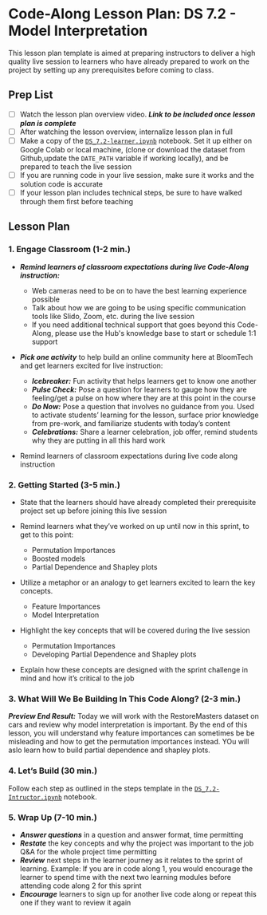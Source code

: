 # Code-Along Lesson Plan: DS 7.2 - Model Interpretation

This lesson plan template is aimed at preparing instructors to deliver a high quality live session to learners who have already prepared to work on the project by setting up any prerequisites before coming to class.

## Prep List

- [ ] Watch the lesson plan overview video. ***Link to be included once lesson plan is complete***
- [ ] After watching the lesson overview, internalize lesson plan in full
- [ ] Make a copy of the [```DS_7.2-learner.ipynb```]() notebook. Set it up either on Google Colab or local machine, (clone or download the dataset from Github,update the ```DATE_PATH``` variable if working locally), and be prepared to teach the live session
- [ ] If you are running code in your live session, make sure it works and the solution code is accurate
- [ ] If your lesson plan includes technical steps, be sure to have walked through them first before teaching

## Lesson Plan

### 1. Engage Classroom (1-2 min.)

- ***Remind learners of classroom expectations during live Code-Along instruction:***
  - Web cameras need to be on to have the best learning experience possible
  - Talk about how we are going to be using specific communication tools like Slido, Zoom, etc. during the live session
  - If you need additional technical support that goes beyond this Code-Along, please use the Hub's knowledge base to start or schedule 1:1 support

- ***Pick one activity*** to help build an online community here at BloomTech and get learners excited for live instruction:
  - ***Icebreaker:*** Fun activity that helps learners get to know one another
  - ***Pulse Check:*** Pose a question for learners to gauge how they are feeling/get a pulse on how where they are at this point in the course
  - ***Do Now:*** Pose a question that involves no guidance from you. Used to activate students’ learning for the lesson, surface prior knowledge from pre-work, and familiarize students with today’s content
  - ***Celebrations:*** Share a learner celebration, job offer, remind students why they are putting in all this hard work

- Remind learners of classroom expectations during live code along instruction

### 2. Getting Started (3-5 min.)

- State that the learners should have already completed their prerequisite project set up before joining this live session
- Remind learners what they’ve worked on up until now in this sprint, to get to this point:
  - Permutation Importances
  - Boosted models
  - Partial Dependence and Shapley plots

- Utilize a metaphor or an analogy to get learners excited to learn the key concepts. 
  - Feature Importances
  - Model Interpretation

- Highlight the key concepts that will be covered during the live session
  - Permutation Importances 
  - Developing Partial Dependence and Shapley plots

- Explain how these concepts are designed with the sprint challenge in mind and how it’s critical to the job

### 3. What Will We Be Building In This Code Along? (2-3 min.)

***Preview End Result:*** Today we will work with the RestoreMasters dataset on cars and review why model interpretation is important. By the end of this lesson, you will understand why feature importances can sometimes be be misleading and how to get the permutation importances instead. YOu will aslo learn how to build partial dependence and shapley plots. 

### 4. Let’s Build (30 min.)

Follow each step as outlined in the steps template in the [```DS_7.2-Intructor.ipynb```](https://github.com/bloominstituteoftechnology/code_along_main/blob/main/DS_Core/Unit_2/Sprint_7/Code_Along_2/DS_7.2-Instructor.ipynb) notebook.

### 5. Wrap Up (7-10 min.)

- ***Answer questions*** in a question and answer format, time permitting
- ***Restate*** the key concepts and why the project was important to the job Q&A for the whole project time permitting
- ***Review*** next steps in the learner journey as it relates to the sprint of learning.  Example:  If you are in code along 1, you would encourage the learner to spend time with the next two learning modules before attending code along 2 for this sprint
- ***Encourage*** learners to sign up for another live code along or repeat this one if they want to review it again
